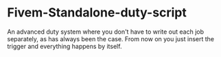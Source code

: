 # Fivem-Standalone-duty-script
An advanced duty system where you don't have to write out each job separately, as has always been the case. From now on you just insert the trigger and everything happens by itself.
